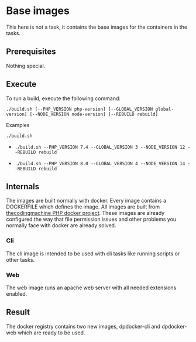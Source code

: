 # Base images
This here is not a task, it contains the base images for the containers in the tasks.

## Prerequisites
Nothing special.

## Execute
To run a build, execute the following command:

`./build.sh [--PHP_VERSION php-version] [--GLOBAL_VERSION global-version] [--NODE_VERSION node-version] [--REBUILD rebuild]`

Examples

`./build.sh`

- `./build.sh --PHP_VERSION 7.4 --GLOBAL_VERSION 3 --NODE_VERSION 12 --REBUILD rebuild`

- `./build.sh --PHP_VERSION 8.0 --GLOBAL_VERSION 4 --NODE_VERSION 14 --REBUILD rebuild`

## Internals
The images are built normally with docker. Every image contains a DOCKERFILE which defines the image. All images are built from [thecodingmachine PHP docker project](https://github.com/thecodingmachine/docker-images-php). These images are already configured the way that file permission issues and other problems you normally face with docker are already solved.

### Cli
The cli image is intended to be used with cli tasks like running scripts or other tasks.

### Web
The web image runs an apache web server with all needed extensions enabled.

## Result
The docker registry contains two new images, dpdocker-cli and dpdocker-web which are ready to be used.
